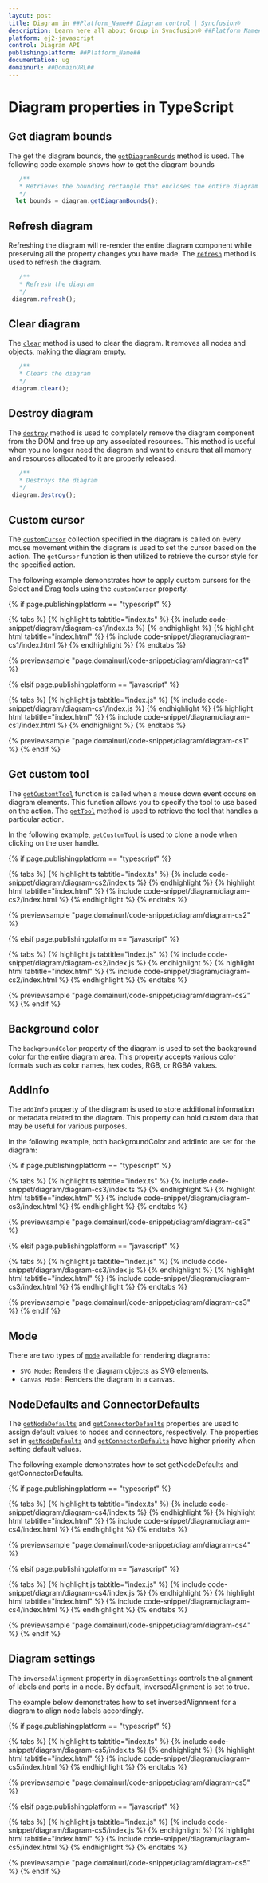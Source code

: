 ```yaml
---
layout: post
title: Diagram in ##Platform_Name## Diagram control | Syncfusion®
description: Learn here all about Group in Syncfusion® ##Platform_Name## Diagram control of Syncfusion® Essential JS 2 and more.
platform: ej2-javascript
control: Diagram API 
publishingplatform: ##Platform_Name##
documentation: ug
domainurl: ##DomainURL##
---
```



# Diagram properties in TypeScript

## Get diagram bounds

The get the diagram bounds, the [`getDiagramBounds`](../api/diagram/#getdiagrambounds) method is used. The following code example shows how to get the diagram bounds

``` javascript
   /**
   * Retrieves the bounding rectangle that encloses the entire diagram
   */
  let bounds = diagram.getDiagramBounds();

```

## Refresh diagram

Refreshing the diagram will re-render the entire diagram component while preserving all the property changes you have made. The [`refresh`](../api/diagram/#refresh) method is used to refresh the diagram. 

``` javascript
   /**
   * Refresh the diagram
   */
 diagram.refresh();

```

## Clear diagram

The [`clear`](../api/diagram/#clear) method is used to clear the diagram. It removes all nodes and objects, making the diagram empty.

``` javascript
   /**
   * Clears the diagram
   */
 diagram.clear();

```

## Destroy diagram

The [`destroy`](../api/diagram/#destroy) method is used to completely remove the diagram component from the DOM and free up any associated resources. This method is useful when you no longer need the diagram and want to ensure that all memory and resources allocated to it are properly released.

``` javascript
   /**
   * Destroys the diagram
   */
 diagram.destroy();

```

## Custom cursor

The [`customCursor`](../api/diagram/customCursorActionModel/) collection specified in the diagram is called on every mouse movement within the diagram is used to set the cursor based on the action. The `getCursor` function is then utilized to retrieve the cursor style for the specified action.

The following example demonstrates how to apply custom cursors for the Select and Drag tools using the `customCursor` property.

{% if page.publishingplatform == "typescript" %}

 {% tabs %}
{% highlight ts tabtitle="index.ts" %}
{% include code-snippet/diagram/diagram-cs1/index.ts %}
{% endhighlight %}
{% highlight html tabtitle="index.html" %}
{% include code-snippet/diagram/diagram-cs1/index.html %}
{% endhighlight %}
{% endtabs %}
        
{% previewsample "page.domainurl/code-snippet/diagram/diagram-cs1" %}

{% elsif page.publishingplatform == "javascript" %}

{% tabs %}
{% highlight js tabtitle="index.js" %}
{% include code-snippet/diagram/diagram-cs1/index.js %}
{% endhighlight %}
{% highlight html tabtitle="index.html" %}
{% include code-snippet/diagram/diagram-cs1/index.html %}
{% endhighlight %}
{% endtabs %}

{% previewsample "page.domainurl/code-snippet/diagram/diagram-cs1" %}
{% endif %}

## Get custom tool

The  [`getCustomtTool`](../api/diagram/#getcustomtool) function is called when a mouse down event occurs on diagram elements. This function allows you to specify the tool to use based on the action. The [`getTool`](../api/diagram/#gettool) method is used to retrieve the tool that handles a particular action.

In the following example, `getCustomTool` is used to clone a node when clicking on the user handle.

{% if page.publishingplatform == "typescript" %}

 {% tabs %}
{% highlight ts tabtitle="index.ts" %}
{% include code-snippet/diagram/diagram-cs2/index.ts %}
{% endhighlight %}
{% highlight html tabtitle="index.html" %}
{% include code-snippet/diagram/diagram-cs2/index.html %}
{% endhighlight %}
{% endtabs %}
        
{% previewsample "page.domainurl/code-snippet/diagram/diagram-cs2" %}

{% elsif page.publishingplatform == "javascript" %}

{% tabs %}
{% highlight js tabtitle="index.js" %}
{% include code-snippet/diagram/diagram-cs2/index.js %}
{% endhighlight %}
{% highlight html tabtitle="index.html" %}
{% include code-snippet/diagram/diagram-cs2/index.html %}
{% endhighlight %}
{% endtabs %}

{% previewsample "page.domainurl/code-snippet/diagram/diagram-cs2" %}
{% endif %}

## Background color

The `backgroundColor` property of the diagram is used to set the background color for the entire diagram area. This property accepts various color formats such as color names, hex codes, RGB, or RGBA values.

## AddInfo

The `addInfo` property of the diagram is used to store additional information or metadata related to the diagram. This property can hold custom data that may be useful for various purposes.


In the following example, both backgroundColor and addInfo are set for the diagram:

{% if page.publishingplatform == "typescript" %}

 {% tabs %}
{% highlight ts tabtitle="index.ts" %}
{% include code-snippet/diagram/diagram-cs3/index.ts %}
{% endhighlight %}
{% highlight html tabtitle="index.html" %}
{% include code-snippet/diagram/diagram-cs3/index.html %}
{% endhighlight %}
{% endtabs %}
        
{% previewsample "page.domainurl/code-snippet/diagram/diagram-cs3" %}

{% elsif page.publishingplatform == "javascript" %}

{% tabs %}
{% highlight js tabtitle="index.js" %}
{% include code-snippet/diagram/diagram-cs3/index.js %}
{% endhighlight %}
{% highlight html tabtitle="index.html" %}
{% include code-snippet/diagram/diagram-cs3/index.html %}
{% endhighlight %}
{% endtabs %}

{% previewsample "page.domainurl/code-snippet/diagram/diagram-cs3" %}
{% endif %}

## Mode

There are two types of [`mode`](../api/diagram/renderingMode/) available for rendering diagrams:

- `SVG Mode:` Renders the diagram objects as SVG elements.
- `Canvas Mode:` Renders the diagram in a canvas.

## NodeDefaults and ConnectorDefaults

The [`getNodeDefaults`](../api/diagram/#getnodedefaults) and [`getConnectorDefaults`](../api/diagram/#getconnectordefaults) properties are used to assign default values to nodes and connectors, respectively. The properties set in [`getNodeDefaults`](../api/diagram/#getnodedefaults) and [`getConnectorDefaults`](../api/diagram/#getconnectordefaults) have higher priority when setting default values.

The following example demonstrates how to set getNodeDefaults and getConnectorDefaults.


{% if page.publishingplatform == "typescript" %}

 {% tabs %}
{% highlight ts tabtitle="index.ts" %}
{% include code-snippet/diagram/diagram-cs4/index.ts %}
{% endhighlight %}
{% highlight html tabtitle="index.html" %}
{% include code-snippet/diagram/diagram-cs4/index.html %}
{% endhighlight %}
{% endtabs %}
        
{% previewsample "page.domainurl/code-snippet/diagram/diagram-cs4" %}

{% elsif page.publishingplatform == "javascript" %}

{% tabs %}
{% highlight js tabtitle="index.js" %}
{% include code-snippet/diagram/diagram-cs4/index.js %}
{% endhighlight %}
{% highlight html tabtitle="index.html" %}
{% include code-snippet/diagram/diagram-cs4/index.html %}
{% endhighlight %}
{% endtabs %}

{% previewsample "page.domainurl/code-snippet/diagram/diagram-cs4" %}
{% endif %}

## Diagram settings

The `inversedAlignment` property in `diagramSettings` controls the alignment of labels and ports in a node. By default, inversedAlignment is set to true.

The example below demonstrates how to set inversedAlignment for a diagram to align node labels accordingly.

{% if page.publishingplatform == "typescript" %}

 {% tabs %}
{% highlight ts tabtitle="index.ts" %}
{% include code-snippet/diagram/diagram-cs5/index.ts %}
{% endhighlight %}
{% highlight html tabtitle="index.html" %}
{% include code-snippet/diagram/diagram-cs5/index.html %}
{% endhighlight %}
{% endtabs %}
        
{% previewsample "page.domainurl/code-snippet/diagram/diagram-cs5" %}

{% elsif page.publishingplatform == "javascript" %}

{% tabs %}
{% highlight js tabtitle="index.js" %}
{% include code-snippet/diagram/diagram-cs5/index.js %}
{% endhighlight %}
{% highlight html tabtitle="index.html" %}
{% include code-snippet/diagram/diagram-cs5/index.html %}
{% endhighlight %}
{% endtabs %}

{% previewsample "page.domainurl/code-snippet/diagram/diagram-cs5" %}
{% endif %}



